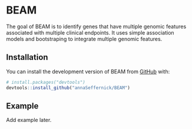 
<!-- README.md is generated from README.Rmd. Please edit that file -->

# BEAM

<!-- badges: start -->
<!-- badges: end -->

The goal of BEAM is to identify genes that have multiple genomic
features associated with multiple clinical endpoints. It uses simple
association models and bootstraping to integrate multiple genomic
features.

## Installation

You can install the development version of BEAM from
[GitHub](https://github.com/) with:

``` r
# install.packages("devtools")
devtools::install_github("annaSeffernick/BEAM")
```

## Example

Add example later.
